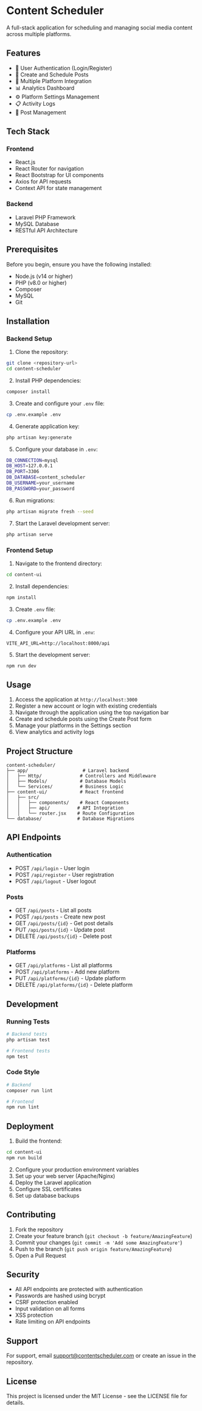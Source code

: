 # Content Scheduler

A full-stack application for scheduling and managing social media content across multiple platforms.

## Features

- 🔐 User Authentication (Login/Register)
- 📝 Create and Schedule Posts
- 🔄 Multiple Platform Integration
- 📊 Analytics Dashboard
- ⚙️ Platform Settings Management
- 📋 Activity Logs
- 🎯 Post Management

## Tech Stack

### Frontend
- React.js
- React Router for navigation
- React Bootstrap for UI components
- Axios for API requests
- Context API for state management

### Backend
- Laravel PHP Framework
- MySQL Database
- RESTful API Architecture

## Prerequisites

Before you begin, ensure you have the following installed:
- Node.js (v14 or higher)
- PHP (v8.0 or higher)
- Composer
- MySQL
- Git

## Installation

### Backend Setup

1. Clone the repository:
```bash
git clone <repository-url>
cd content-scheduler
```

2. Install PHP dependencies:
```bash
composer install
```

3. Create and configure your `.env` file:
```bash
cp .env.example .env
```

4. Generate application key:
```bash
php artisan key:generate
```

5. Configure your database in `.env`:
```bash
DB_CONNECTION=mysql
DB_HOST=127.0.0.1
DB_PORT=3306
DB_DATABASE=content_scheduler
DB_USERNAME=your_username
DB_PASSWORD=your_password
```

6. Run migrations:
```bash
php artisan migrate fresh --seed
```

7. Start the Laravel development server:
```bash
php artisan serve
```

### Frontend Setup

1. Navigate to the frontend directory:
```bash
cd content-ui
```

2. Install dependencies:
```bash
npm install
```

3. Create `.env` file:
```bash
cp .env.example .env
```

4. Configure your API URL in `.env`:
```
VITE_API_URL=http://localhost:8000/api
```

5. Start the development server:
```bash
npm run dev
```

## Usage

1. Access the application at `http://localhost:3000`
2. Register a new account or login with existing credentials
3. Navigate through the application using the top navigation bar
4. Create and schedule posts using the Create Post form
5. Manage your platforms in the Settings section
6. View analytics and activity logs

## Project Structure

```
content-scheduler/
├── app/                    # Laravel backend
│   ├── Http/              # Controllers and Middleware
│   ├── Models/            # Database Models
│   └── Services/          # Business Logic
├── content-ui/            # React frontend
│   ├── src/
│   │   ├── components/    # React Components
│   │   ├── api/          # API Integration
│   │   └── router.jsx    # Route Configuration
└── database/             # Database Migrations
```

## API Endpoints

### Authentication
- POST `/api/login` - User login
- POST `/api/register` - User registration
- POST `/api/logout` - User logout

### Posts
- GET `/api/posts` - List all posts
- POST `/api/posts` - Create new post
- GET `/api/posts/{id}` - Get post details
- PUT `/api/posts/{id}` - Update post
- DELETE `/api/posts/{id}` - Delete post

### Platforms
- GET `/api/platforms` - List all platforms
- POST `/api/platforms` - Add new platform
- PUT `/api/platforms/{id}` - Update platform
- DELETE `/api/platforms/{id}` - Delete platform

## Development

### Running Tests
```bash
# Backend tests
php artisan test

# Frontend tests
npm test
```

### Code Style
```bash
# Backend
composer run lint

# Frontend
npm run lint
```

## Deployment

1. Build the frontend:
```bash
cd content-ui
npm run build
```

2. Configure your production environment variables
3. Set up your web server (Apache/Nginx)
4. Deploy the Laravel application
5. Configure SSL certificates
6. Set up database backups

## Contributing

1. Fork the repository
2. Create your feature branch (`git checkout -b feature/AmazingFeature`)
3. Commit your changes (`git commit -m 'Add some AmazingFeature'`)
4. Push to the branch (`git push origin feature/AmazingFeature`)
5. Open a Pull Request

## Security

- All API endpoints are protected with authentication
- Passwords are hashed using bcrypt
- CSRF protection enabled
- Input validation on all forms
- XSS protection
- Rate limiting on API endpoints

## Support

For support, email support@contentscheduler.com or create an issue in the repository.

## License

This project is licensed under the MIT License - see the LICENSE file for details.
